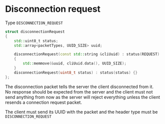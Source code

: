 # Disconnection request
Type `DISCONNECTION_REQUEST`
```cpp
struct disconnectionRequest
{
    std::uint8_t status;
    std::array<packetTypes, UUID_SIZE> uuid;

    disconnectionRequest(const std::string &cliUuid) : status(REQUEST)
    {
        std::memmove(&uuid, cliUuid.data(), UUID_SIZE);
    }
    disconnectionRequest(uint8_t status) : status(status) {}
};
```
The disconnection packet tells the server the client disconnected from it. No response should be expected from the server and the client must not send anything from now as the server will reject everything unless the client resends a connection request packet.

The client must send its UUID with the packet and the header type must be `DISCONNECTION_REQUEST`